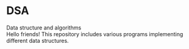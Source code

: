 # DSA
Data structure  and algorithms  
Hello friends!
This repository  includes various programs implementing different data structures.
